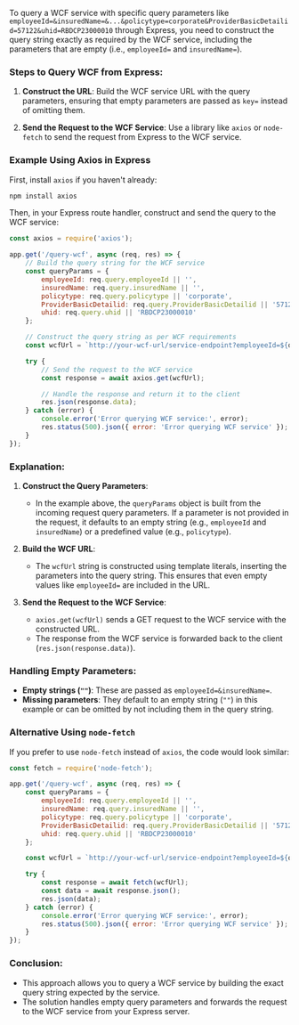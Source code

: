 To query a WCF service with specific query parameters like `employeeId=&insuredName=&...&policytype=corporate&ProviderBasicDetailid=57122&uhid=RBDCP23000010` through Express, you need to construct the query string exactly as required by the WCF service, including the parameters that are empty (i.e., `employeeId=` and `insuredName=`).

### Steps to Query WCF from Express:

1. **Construct the URL**: Build the WCF service URL with the query parameters, ensuring that empty parameters are passed as `key=` instead of omitting them.

2. **Send the Request to the WCF Service**: Use a library like `axios` or `node-fetch` to send the request from Express to the WCF service.

### **Example Using Axios in Express**

First, install `axios` if you haven't already:

```bash
npm install axios
```

Then, in your Express route handler, construct and send the query to the WCF service:

```javascript
const axios = require('axios');

app.get('/query-wcf', async (req, res) => {
    // Build the query string for the WCF service
    const queryParams = {
        employeeId: req.query.employeeId || '',
        insuredName: req.query.insuredName || '',
        policytype: req.query.policytype || 'corporate',
        ProviderBasicDetailid: req.query.ProviderBasicDetailid || '57122',
        uhid: req.query.uhid || 'RBDCP23000010'
    };

    // Construct the query string as per WCF requirements
    const wcfUrl = `http://your-wcf-url/service-endpoint?employeeId=${queryParams.employeeId}&insuredName=${queryParams.insuredName}&policytype=${queryParams.policytype}&ProviderBasicDetailid=${queryParams.ProviderBasicDetailid}&uhid=${queryParams.uhid}`;

    try {
        // Send the request to the WCF service
        const response = await axios.get(wcfUrl);

        // Handle the response and return it to the client
        res.json(response.data);
    } catch (error) {
        console.error('Error querying WCF service:', error);
        res.status(500).json({ error: 'Error querying WCF service' });
    }
});
```

### **Explanation**:

1. **Construct the Query Parameters**: 
   - In the example above, the `queryParams` object is built from the incoming request query parameters. If a parameter is not provided in the request, it defaults to an empty string (e.g., `employeeId` and `insuredName`) or a predefined value (e.g., `policytype`).
   
2. **Build the WCF URL**: 
   - The `wcfUrl` string is constructed using template literals, inserting the parameters into the query string. This ensures that even empty values like `employeeId=` are included in the URL.

3. **Send the Request to the WCF Service**:
   - `axios.get(wcfUrl)` sends a GET request to the WCF service with the constructed URL.
   - The response from the WCF service is forwarded back to the client (`res.json(response.data)`).

### **Handling Empty Parameters**:
- **Empty strings (`""`)**: These are passed as `employeeId=&insuredName=`.
- **Missing parameters**: They default to an empty string (`""`) in this example or can be omitted by not including them in the query string.

### **Alternative Using `node-fetch`**

If you prefer to use `node-fetch` instead of `axios`, the code would look similar:

```javascript
const fetch = require('node-fetch');

app.get('/query-wcf', async (req, res) => {
    const queryParams = {
        employeeId: req.query.employeeId || '',
        insuredName: req.query.insuredName || '',
        policytype: req.query.policytype || 'corporate',
        ProviderBasicDetailid: req.query.ProviderBasicDetailid || '57122',
        uhid: req.query.uhid || 'RBDCP23000010'
    };

    const wcfUrl = `http://your-wcf-url/service-endpoint?employeeId=${queryParams.employeeId}&insuredName=${queryParams.insuredName}&policytype=${queryParams.policytype}&ProviderBasicDetailid=${queryParams.ProviderBasicDetailid}&uhid=${queryParams.uhid}`;

    try {
        const response = await fetch(wcfUrl);
        const data = await response.json();
        res.json(data);
    } catch (error) {
        console.error('Error querying WCF service:', error);
        res.status(500).json({ error: 'Error querying WCF service' });
    }
});
```

### **Conclusion**:
- This approach allows you to query a WCF service by building the exact query string expected by the service.
- The solution handles empty query parameters and forwards the request to the WCF service from your Express server.
